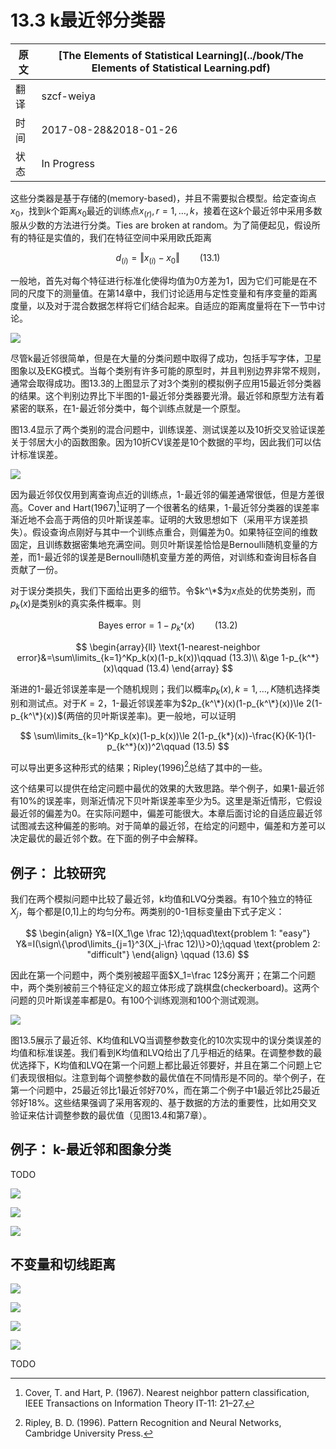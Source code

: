 # 13.3 k最近邻分类器

| 原文   | [The Elements of Statistical Learning](../book/The Elements of Statistical Learning.pdf) |
| ---- | ---------------------------------------- |
| 翻译   | szcf-weiya                               |
| 时间   | 2017-08-28&2018-01-26                               |
|状态 | In Progress|

这些分类器是基于存储的(memory-based)，并且不需要拟合模型。给定查询点$x_0$，找到$k$个距离$x_0$最近的训练点$x_{(r)}, r=1,\ldots,k$，接着在这$k$个最近邻中采用多数服从少数的方法进行分类。Ties are broken at random。为了简便起见，假设所有的特征是实值的，我们在特征空间中采用欧氏距离

$$
d_{(i)} = \Vert x_{(i)} - x_0\Vert \qquad (13.1)
$$

一般地，首先对每个特征进行标准化使得均值为0方差为1，因为它们可能是在不同的尺度下的测量值。在第14章中，我们讨论适用与定性变量和有序变量的距离度量，以及对于混合数据怎样将它们结合起来。自适应的距离度量将在下一节中讨论。

![](../img/13/fig13.3.png)

尽管k最近邻很简单，但是在大量的分类问题中取得了成功，包括手写字体，卫星图象以及EKG模式。当每个类别有许多可能的原型时，并且判别边界非常不规则，通常会取得成功。图13.3的上图显示了对3个类别的模拟例子应用15最近邻分类器的结果。这个判别边界比下半图的1-最近邻分类器要光滑。最近邻和原型方法有着紧密的联系，在1-最近邻分类中，每个训练点就是一个原型。

图13.4显示了两个类别的混合问题中，训练误差、测试误差以及10折交叉验证误差关于邻居大小的函数图象。因为10折CV误差是10个数据的平均，因此我们可以估计标准误差。

![](../img/10/fig13.4.png)

因为最近邻仅仅用到离查询点近的训练点，1-最近邻的偏差通常很低，但是方差很高。Cover and Hart(1967)[^1]证明了一个很著名的结果，1-最近邻分类器的误差率渐近地不会高于两倍的贝叶斯误差率。证明的大致思想如下（采用平方误差损失）。假设查询点刚好与其中一个训练点重合，则偏差为0。如果特征空间的维数固定，且训练数据密集地充满空间。则贝叶斯误差恰恰是Bernoulli随机变量的方差，而1-最近邻的误差是Bernoulli随机变量方差的两倍，对训练和查询目标各自贡献了一份。

对于误分类损失，我们下面给出更多的细节。令$k^\*$为$x$点处的优势类别，而$p_k(x)$是类别$k$的真实条件概率。则

$$
\text{Bayes error} = 1-p_{k^*}(x)\qquad (13.2)
$$

$$
\begin{array}{ll}
\text{1-nearest-neighbor error}&=\sum\limits_{k=1}^Kp_k(x)(1-p_k(x))\qquad (13.3)\\
&\ge 1-p_{k^*}(x)\qquad (13.4)
\end{array}
$$

渐进的1-最近邻误差率是一个随机规则；我们以概率$p_k(x),k=1,\ldots,K$随机选择类别和测试点。对于$K=2$，1-最近邻误差率为$2p_{k^\*}(x)(1-p_{k^\*}(x))\le 2(1-p_{k^\*}(x))$(两倍的贝叶斯误差率)。更一般地，可以证明

$$
\sum\limits_{k=1}^Kp_k(x)(1-p_k(x))\le 2(1-p_{k*}(x))-\frac{K}{K-1}(1-p_{k^*}(x))^2\qquad (13.5)
$$

可以导出更多这种形式的结果；Ripley(1996)[^2]总结了其中的一些。

这个结果可以提供在给定问题中最优的效果的大致思路。举个例子，如果1-最近邻有$10\%$的误差率，则渐近情况下贝叶斯误差率至少为$5%$。这里是渐近情形，它假设最近邻的偏差为0。在实际问题中，偏差可能很大。本章后面讨论的自适应最近邻试图减去这种偏差的影响。对于简单的最近邻，在给定的问题中，偏差和方差可以决定最优的最近邻个数。在下面的例子中会解释。

## 例子： 比较研究

我们在两个模拟问题中比较了最近邻，k均值和LVQ分类器。有10个独立的特征$X_j$，每个都是[0,1]上的均匀分布。两类别的0-1目标变量由下式子定义：

$$
\begin{align}
Y&=I(X_1\ge \frac 12);\qquad\text{problem 1: "easy"}
Y&=I(\sign\{\prod\limits_{j=1}^3(X_j-\frac 12)\}>0);\qquad \text{problem 2: "difficult"}
\end{align}
\qquad (13.6)
$$

因此在第一个问题中，两个类别被超平面$X_1=\frac 12$分离开；在第二个问题中，两个类别被前三个特征定义的超立体形成了跳棋盘(checkerboard)。这两个问题的贝叶斯误差率都是0。有100个训练观测和100个测试观测。

![](../img/13/fig13.5.png)

图13.5展示了最近邻、K均值和LVQ当调整参数变化的10次实现中的误分类误差的均值和标准误差。我们看到K均值和LVQ给出了几乎相近的结果。在调整参数的最优选择下，K均值和LVQ在第一个问题上都比最近邻要好，并且在第二个问题上它们表现很相似。注意到每个调整参数的最优值在不同情形是不同的。举个例子，在第一个问题中，25最近邻比1最近邻好70%，而在第二个例子中1最近邻比25最近邻好18%。这些结果强调了采用客观的、基于数据的方法的重要性，比如用交叉验证来估计调整参数的最优值（见图13.4和第7章）。



## 例子： k-最近邻和图象分类

TODO

![](../img/13/fig13.6.png)


![](../img/13/fig13.7.png)

![](../img/13/fig13.8.png)

## 不变量和切线距离

![](../img/13/fig13.9.png)

![](../img/13/fig13.10.png)

![](../img/13/fig13.11.png)

![](../img/13/tab13.1.png)

TODO

[^1]: Cover, T. and Hart, P. (1967). Nearest neighbor pattern classification, IEEE Transactions on Information Theory IT-11: 21–27.
[^2]: Ripley, B. D. (1996). Pattern Recognition and Neural Networks, Cambridge University Press.
